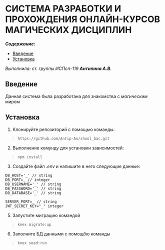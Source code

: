 # СИСТЕМА РАЗРАБОТКИ И ПРОХОЖДЕНИЯ ОНЛАЙН-КУРСОВ МАГИЧЕСКИХ ДИСЦИПЛИН 

***Содержание:***
- [Введение](#introduction)
- [Установка](#Install)

*Выполнила: ст. группы ИСПсп-119* 
***Антипина А.В.***

## Введение <a name="introduction"></a>
Данная система была разработана для знакомства с *магическим* миром

## Установка <a name="Install"></a>
1. Клонируйте репозиторий с помощью команды:
> ```https://github.com/Antip-An/shool_bac.git ```
2. Выполнение комунду для установки зависимостей:
>```npm install```
3. Создайте файл *.env* и напишите в него следующие данные:
```
DB_HOST='_' // string
DB_PORT=_ // integer
DB_USERNAME='_' // string
DB_PASSWORD='_' // string
DB_DATABASE='_' // string

SERVER_PORT=_ // string
JWT_SECRET_KEY="_" integer
```
5. Запустите миграцию командой 
>```knex migrate:up```
6. Заполните БД данными с помощбю команды 
>```knex seed:run```